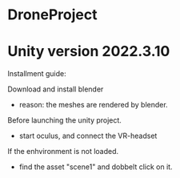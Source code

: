 # DroneProject
# Unity version 2022.3.10

Installment guide:



Download and install blender
- reason: the meshes are rendered by blender.

Before launching the unity project.
- start oculus, and connect the VR-headset


If the enhvironment is not loaded.
- find the asset "scene1" and dobbelt click on it. 
